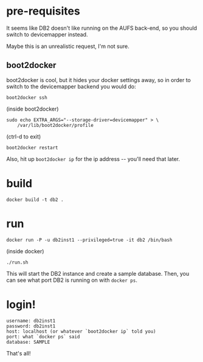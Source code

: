 pre-requisites
==============

It seems like DB2 doesn't like running on the AUFS back-end, so you should
switch to devicemapper instead.

Maybe this is an unrealistic request, I'm not sure.

boot2docker
-----------

boot2docker is cool, but it hides your docker settings away, so in order to
switch to the devicemapper backend you would do:

    boot2docker ssh

(inside boot2docker)

    sudo echo EXTRA_ARGS="--storage-driver=devicemapper" > \
        /var/lib/boot2docker/profile
    
(ctrl-d to exit)

    boot2docker restart

Also, hit up `boot2docker ip` for the ip address -- you'll need that later.


build
=====

    docker build -t db2 .

run
===

    docker run -P -u db2inst1 --privileged=true -it db2 /bin/bash

(inside docker)

    ./run.sh

This will start the DB2 instance and create a sample database.  Then, you can
see what port DB2 is running on with `docker ps`.

login!
======

    username: db2inst1
    password: db2inst1
    host: localhost (or whatever `boot2docker ip` told you)
    port: what `docker ps` said
    database: SAMPLE

That's all!

